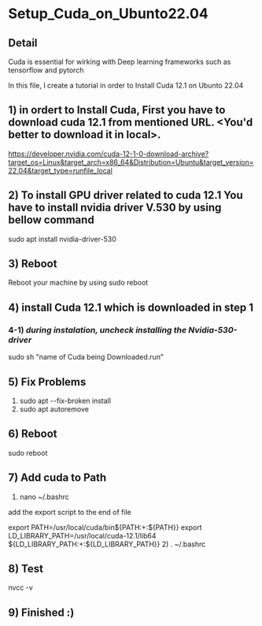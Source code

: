 # Setup_Cuda_on_Ubunto22.04

## Detail

Cuda is essential for wirking with Deep learning frameworks such as tensorflow and pytorch


In this file, I create a tutorial in order to Install Cuda 12.1 on Ubunto 22.04

## 1) in ordert to Install Cuda, First you have to download cuda 12.1 from mentioned URL. <You'd better to download it in local>.

https://developer.nvidia.com/cuda-12-1-0-download-archive?target_os=Linux&target_arch=x86_64&Distribution=Ubuntu&target_version=22.04&target_type=runfile_local

## 2) To install GPU driver related to cuda 12.1 You have to install nvidia driver V.530 by using bellow command
sudo apt install nvidia-driver-530

## 3) Reboot
Reboot your machine by using
sudo reboot

## 4) install Cuda 12.1 which is downloaded in step 1
### 4-1) *during instalation, uncheck installing the Nvidia-530-driver*
sudo sh "name of Cuda being Downloaded.run"


## 5) Fix Problems
1) sudo apt --fix-broken install
2) sudo apt autoremove

## 6) Reboot
sudo reboot

## 7) Add cuda to Path
1) nano ~/.bashrc

add the export script to the end of file 


export PATH=/usr/local/cuda/bin${PATH:+:${PATH}}
export LD_LIBRARY_PATH=/usr/local/cuda-12.1/lib64\
                         ${LD_LIBRARY_PATH:+:${LD_LIBRARY_PATH}}
2) . ~/.bashrc

## 8) Test
nvcc -v

## 9) Finished :)
